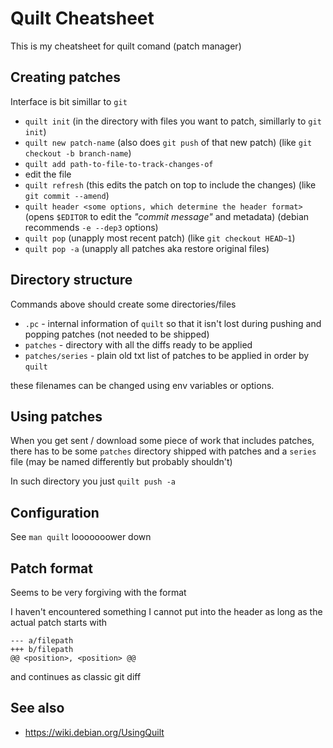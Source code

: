 # Quilt Cheatsheet
This is my cheatsheet for quilt comand (patch manager)

## Creating patches

Interface is bit simillar to `git`

- `quilt init` (in the directory with files you want to patch, simillarly to `git init`)
- `quilt new patch-name` (also does `git push` of that new patch) (like `git checkout -b branch-name`)
- `quilt add path-to-file-to-track-changes-of`
- edit the file
- `quilt refresh` (this edits the patch on top to include the changes) (like `git commit --amend`)
- `quilt header <some options, which determine the header format>` (opens `$EDITOR` to edit the _"commit message"_ and metadata) (debian recommends `-e --dep3` options)
- `quilt pop` (unapply most recent patch) (like `git checkout HEAD~1`)
- `quilt pop -a` (unapply all patches aka restore original files)

## Directory structure

Commands above should create some directories/files

- `.pc` - internal information of `quilt` so that it isn't lost during pushing and popping patches (not needed to be shipped)
- `patches` - directory with all the diffs ready to be applied
- `patches/series` - plain old txt list of patches to be applied in order by `quilt`

these filenames can be changed using env variables or options.

## Using patches

When you get sent / download some piece of work that includes patches, there has to be some `patches` directory shipped with patches and a `series` file (may be named differently but probably shouldn't)

In such directory you just `quilt push -a`

## Configuration

See `man quilt` looooooower down

## Patch format

Seems to be very forgiving with the format

I haven't encountered something I cannot put into the header as long as the actual patch starts with
```
--- a/filepath
+++ b/filepath
@@ <position>, <position> @@
```
and continues as classic git diff

## See also

- https://wiki.debian.org/UsingQuilt
